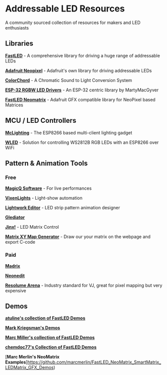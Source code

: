 # Addressable LED Resources
A community sourced collection of resources for makers and LED enthusiasts

## Libraries
[**FastLED**](https://github.com/FastLED/FastLED) - A comprehensive library for driving a huge range of addressable LEDs

[**Adafruit Neopixel**](https://github.com/adafruit/Adafruit_NeoPixel) - Adafruit's own library for driving addressable LEDs

[**ColorChord**](https://github.com/cnlohr/colorchord) - A Chromatic Sound to Light Conversion System

[**ESP-32 RGBW LED Drivers**](https://github.com/MartyMacGyver/ESP32-Digital-RGB-LED-Drivers) - An ESP-32 centric library by MartyMacGyver

[**FastLED Neomatrix**](https://github.com/marcmerlin/FastLED_NeoMatrix) - Adafruit GFX compatible library for NeoPixel based Matrices

## MCU / LED Controllers
[**McLighting**](https://github.com/toblum/McLighting) - The ESP8266 based multi-client lighting gadget

[**WLED**](https://github.com/Aircoookie/WLED) - Solution for controlling WS2812B RGB LEDs with an ESP8266 over WiFi


## Pattern & Animation Tools
### Free
[**MagicQ Software**](https://chamsyslighting.com/products/magicq) - For live performances

[**VixenLights**](http://www.vixenlights.com/) - Light-show automation

[**Lightwork Editor**](https://hohmbody.com/flickerstrip/lightwork/) - LED strip pattern animation designer

[**Glediator**](https://oneguyoneblog.com/downloads/)

[**Jinx!**](http://www.live-leds.de) - LED Matrix Control

[**Matrix XY Map Generator**](https://macetech.github.io/FastLED-XY-Map-Generator/) - Draw our your matrix on the webpage and export C-code

### Paid
[**Madrix**](https://www.madrix.com/)

[**Neonedit**](http://www.neonedit.com/)

[**Resolume Arena**](https://resolume.com/software) - Industry standard for VJ, great for pixel mapping but very expensive

## Demos
[**atuline's collection of FastLED Demos**](https://github.com/atuline/FastLED-Demos)

[**Mark Kriegsman's Demos**](https://gist.github.com/kriegsman)

[**Marc Miller's collection of FastLED Demos**](https://github.com/marmilicious/FastLED_examples)

[**chemdoc77's Collection of FastLED Demos**](https://gist.github.com/chemdoc77)

[**Marc Merlin's NeoMatrix Examples**]https://github.com/marcmerlin/FastLED_NeoMatrix_SmartMatrix_LEDMatrix_GFX_Demos)
